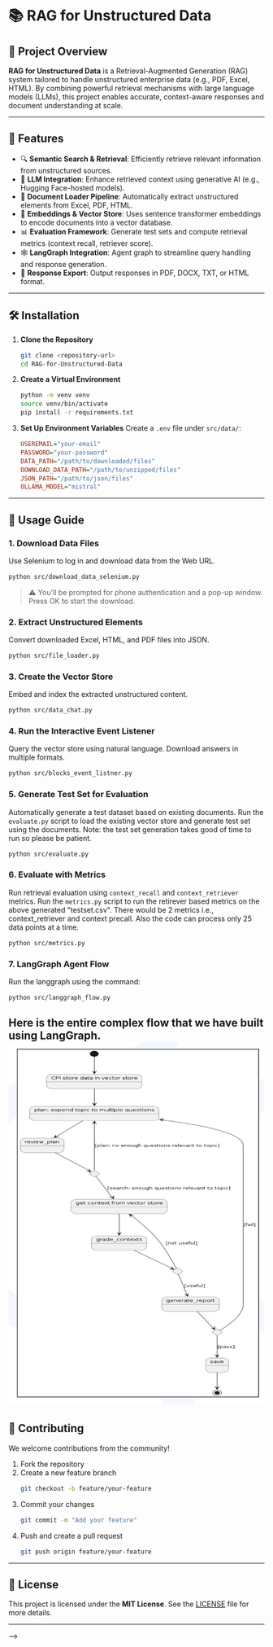 # 📚 RAG for Unstructured Data

## 🧠 Project Overview
**RAG for Unstructured Data** is a Retrieval-Augmented Generation (RAG) system tailored to handle unstructured enterprise data (e.g., PDF, Excel, HTML). By combining powerful retrieval mechanisms with large language models (LLMs), this project enables accurate, context-aware responses and document understanding at scale.

---

## 🚀 Features
- 🔍 **Semantic Search & Retrieval**: Efficiently retrieve relevant information from unstructured sources.
- 🤖 **LLM Integration**: Enhance retrieved context using generative AI (e.g., Hugging Face-hosted models).
- 📁 **Document Loader Pipeline**: Automatically extract unstructured elements from Excel, PDF, HTML.
- 🧱 **Embeddings & Vector Store**: Uses sentence transformer embeddings to encode documents into a vector database.
- 📊 **Evaluation Framework**: Generate test sets and compute retrieval metrics (context recall, retriever score).
- 🕸️ **LangGraph Integration**: Agent graph to streamline query handling and response generation.
- 📄 **Response Export**: Output responses in PDF, DOCX, TXT, or HTML format.

---

## 🛠️ Installation

1. **Clone the Repository**
   ```bash
   git clone <repository-url>
   cd RAG-for-Unstructured-Data
   ```

2. **Create a Virtual Environment**
   ```bash
   python -m venv venv
   source venv/bin/activate 
   pip install -r requirements.txt
   ```

3. **Set Up Environment Variables**
   Create a `.env` file under `src/data/`:
   ```ini
   USEREMAIL="your-email"
   PASSWORD="your-password"
   DATA_PATH="/path/to/downloaded/files"
   DOWNLOAD_DATA_PATH="/path/to/unzipped/files"
   JSON_PATH="/path/to/json/files"
   OLLAMA_MODEL="mistral"
   ```

---

## 🧪 Usage Guide

### 1. **Download Data Files**
Use Selenium to log in and download data from the Web URL.
```bash
python src/download_data_selenium.py
```
> ⚠️ You'll be prompted for phone authentication and a pop-up window. Press OK to start the download.

### 2. **Extract Unstructured Elements**
Convert downloaded Excel, HTML, and PDF files into JSON.
```bash
python src/file_loader.py
```

### 3. **Create the Vector Store**
Embed and index the extracted unstructured content.
```bash
python src/data_chat.py
```

### 4. **Run the Interactive Event Listener**
Query the vector store using natural language. Download answers in multiple formats.
```bash
python src/blocks_event_listner.py
```

### 5. **Generate Test Set for Evaluation**
Automatically generate a test dataset based on existing documents. Run the `evaluate.py` script to load the existing vector store and generate test set using the documents. Note: the test set generation takes good of time to run so please be patient.
```bash
python src/evaluate.py
```

### 6. **Evaluate with Metrics**
Run retrieval evaluation using `context_recall` and `context_retriever` metrics. Run the `metrics.py` script to run the retirever based metrics on the above generated "testset.csv". There would be 2 metrics i.e., context_retriever and context precall. Also the code can process only 25 data points at a time.
```bash
python src/metrics.py
```

### 7. **LangGraph Agent Flow**
Run the langgraph using the command:
```bash
python src/langgraph_flow.py
```
Here is the entire complex flow that we have built using LangGraph.
![LangGraph Agent Flow Diagram](images/langgraph_flow.png)
---

## 🤝 Contributing

We welcome contributions from the community!

1. Fork the repository  
2. Create a new feature branch  
   ```bash
   git checkout -b feature/your-feature
   ```
3. Commit your changes  
   ```bash
   git commit -m "Add your feature"
   ```
4. Push and create a pull request  
   ```bash
   git push origin feature/your-feature
   ```

---

## 📄 License
This project is licensed under the **MIT License**. See the [LICENSE](./LICENSE) file for more details.

---

<!-- ## 📬 Contact

For technical support or collaboration inquiries, please reach out to:

**Divya** – [your-email@example.com](mailto:your-email@example.com) --> -->